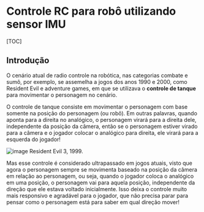 # Controle RC para robô utilizando sensor IMU

[TOC]

## Introdução

O cenário atual de radio controle na robótica, nas categorias combate e sumô, por exemplo, se assemelha a jogos dos anos 1990 e 2000, como Resident Evil e adventure games, em que se utilizava o **controle de tanque** para movimentar o personagem no cenário. 

O controle de tanque consiste em movimentar o personagem com base somente na posição do personagem (ou robô). Em outras palavras, quando aponta para a direita no analógico, o personagem virará para a direita dele, independente da posição da câmera, então se o personagem estiver virado para a câmera e o jogador colocar o analógico para direita, ele virará para a esquerda do jogador!

![image](https://github.com/caiolacoste/Controle-RC-com-IMU/assets/103116466/cddcbf2e-b770-4d9d-b29c-c53d645fb6f1)
Resident Evil 3, 1999.

Mas esse controle é considerado ultrapassado em jogos atuais, visto que agora o personagem sempre se movimenta baseado na posição da câmera em relação ao personagem, ou seja, quando o jogador coloca o analógico em uma posição, o personagem vai para aquela posição, independente da direção que ele estava voltado inicialmente. Isso deixa o controle muito mais responsivo e agradável para o jogador, que não precisa parar para pensar como o personagem está para saber em qual direção mover!


